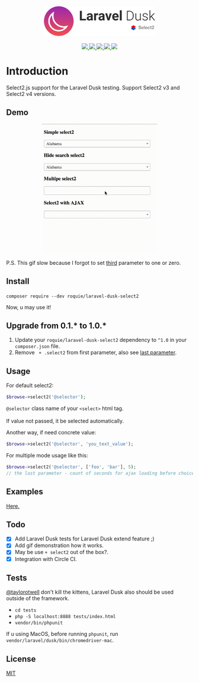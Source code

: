 <br>
<p align="center">
  <img height="80" src="./logo.png"> <br><br>
  <a href="https://circleci.com/gh/roquie/laravel-dusk-select2/tree/master">
    <img src="https://circleci.com/gh/roquie/laravel-dusk-select2/tree/master.svg?style=svg">
  </a>
  <a href="https://packagist.org/packages/roquie/laravel-dusk-select2">
    <img src="https://poser.pugx.org/roquie/laravel-dusk-select2/v/stable">
  </a>
  <a href="https://packagist.org/packages/roquie/laravel-dusk-select2">
    <img src="https://poser.pugx.org/roquie/laravel-dusk-select2/downloads">
  </a>
  <a href="https://packagist.org/packages/roquie/laravel-dusk-select2">
    <img src="https://poser.pugx.org/roquie/laravel-dusk-select2/license">
  </a>
  <a href="https://packagist.org/packages/roquie/laravel-dusk-select2">
    <img src="https://poser.pugx.org/roquie/laravel-dusk-select2/composerlock">
  </a>
</p>

# Introduction

Select2.js support for the Laravel Dusk testing. Support Select2 v3 and Select2 v4 versions.

## Demo

<p align="center">
  <img height="350" src="./demo.gif">
</p>

P.S. This gif slow because I forgot to set [third](https://github.com/roquie/laravel-dusk-select2/blob/master/src/macro.php#L15) parameter to one or zero.

## Install

`composer require --dev roquie/laravel-dusk-select2`

Now, u may use it!

## Upgrade from 0.1.* to 1.0.*

1. Update your `roquie/laravel-dusk-select2` dependency to `^1.0` in your `composer.json` file.
2. Remove ` + .select2` from first parameter, also see [last parameter](./src/macro.php#L17).

## Usage

For default select2:

```php
$browse->select2('@selector');
```

`@selector` class name of your `<select>` html tag. <br><br>
If value not passed, it be selected automatically.

Another way, if need concrete value:
```php
$browse->select2('@selector', 'you_text_value');
```

For multiple mode usage like this:
```php
$browse->select2('@selector', ['foo', 'bar'], 5);
// the last parameter - count of seconds for ajax loading before choice item.
```

## Examples

[Here.](./tests/Browser/Select2Test.php)

## Todo

 * [x] Add Laravel Dusk tests for Laravel Dusk extend feature ;)
 * [x] Add gif demonstration how it works.
 * [x] May be use `+ select2` out of the box?.
 * [x] Integration with Circle CI.

## Tests

[@taylorotwell](https://github.com/taylorotwell) don't kill the kittens, Laravel Dusk also should be used outside of the framework.  

* `cd tests`
* `php -S localhost:8888 tests/index.html`
* `vendor/bin/phpunit`

If u using MacOS, before running `phpunit`, run `vendor/laravel/dusk/bin/chromedriver-mac`.

## License 

[MIT](./LICENSE)
